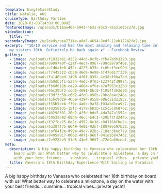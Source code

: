 ```yaml
---
template: SingleCaseStudy
title: Natalie, AUS
cruiseType: Birthday Parties
date: 2020-03-08T14:00:00.000Z
featuredImage: /uploads/b16ae46e-5941-463a-8bc5-a5a31e95c27d.jpg
videoSection:
  title: ""
secondaryImage: /uploads/bea7714e-a0a5-4694-8edf-12ab12742fe2.jpg
excerpt: '"10/10 service and had the most amazing and relaxing time celebrating
  my sisters 18th. Definitely be back again ❤️" - Facebook Review'
gallery:
  - image: /uploads/f1832a61-d252-44c6-8cfb-cfba7bd63320.jpg
  - image: /uploads/09997a0f-c2af-4eca-8967-799c8979f46e.jpg
  - image: /uploads/e1d0afe8-452c-4225-b73c-fc6bcf3ec99d.jpg
  - image: /uploads/f7445322-cb50-46d9-9e90-5f47b617f339.jpg
  - image: /uploads/fa146bed-1496-4f6f-839c-4e38ef0ba7bd.jpg
  - image: /uploads/db0db3f1-53a4-4edc-9f03-123742fd0974.jpg
  - image: /uploads/fb6d612b-ca29-4664-af6a-e7af953c32b0.jpg
  - image: /uploads/0bc39bf3-ccd5-4691-8bc0-f1954fd63d30.jpg
  - image: /uploads/f9df3c58-c6b2-4fc0-896b-20bc0e4c248e.jpg
  - image: /uploads/a5bc9d29-465e-4294-9558-086c21d21937.jpg
  - image: /uploads/f55b5ecb-ff9c-4a0c-9af8-f03abd3ca9c7.jpg
  - image: /uploads/68358e35-15fc-4179-b83b-1c5c5c868702.jpg
  - image: /uploads/40298301-20d2-4f5d-bde5-4da747a1552c.jpg
  - image: /uploads/59532a92-65d4-46cc-b4c1-429bf7fd244b.jpg
  - image: /uploads/f32fba25-0a2c-4552-8e1d-c0d118bfbe2c.jpg
  - image: /uploads/6a30ff75-6649-4e02-92bf-18078e597b33.jpg
  - image: /uploads/caf84f2e-d99e-49c7-92bc-710ec3bec779.jpg
  - image: /uploads/9405a017-0062-4071-966f-041e26847462.jpg
  - image: /uploads/2e9284e3-91e5-43e6-9657-a72d9a00ceb1.jpg
meta:
  description: A big happy birthday to Vanessa who celebrated her 18th birthday on
    board with us! What better way to celebrate a milestone, a day on the water
    with your best friends... sunshine... tropical vibes...private yacht!
  title: Vanessa's 18th Birthday Experience With Sailing in Paradise
---
```

A big happy birthday to Vanessa who celebrated her 18th birthday on board with us! What better way to celebrate a milestone, a day on the water with your best friends... sunshine... tropical vibes...private yacht!